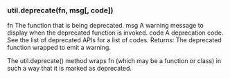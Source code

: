 ### util.deprecate(fn, msg[, code])

fn <Function> The function that is being deprecated.
msg <string> A warning message to display when the deprecated function is invoked.
code <string> A deprecation code. See the list of deprecated APIs for a list of codes.
Returns: <Function> The deprecated function wrapped to emit a warning.

The util.deprecate() method wraps fn (which may be a function or class) in such a way that it is marked as deprecated.
